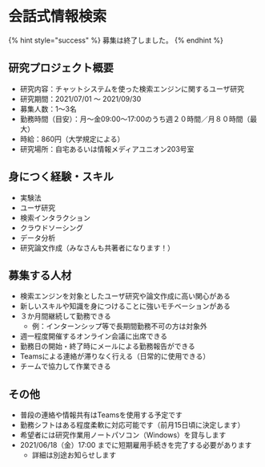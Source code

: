 # 会話式情報検索

{% hint style="success" %}
募集は終了しました。
{% endhint %}

## 研究プロジェクト概要

* 研究内容：チャットシステムを使った検索エンジンに関するユーザ研究
* 研究期間：2021/07/01 ～ 2021/09/30
* 募集人数：1～3名
* 勤務時間（目安）：月～金09:00～17:00のうち週２０時間／月８０時間（最大）
* 時給：860円（大学規定による）
* 研究場所：自宅あるいは情報メディアユニオン203号室

## 身につく経験・スキル

* 実験法
* ユーザ研究
* 検索インタラクション
* クラウドソーシング
* データ分析
* 研究論文作成（みなさんも共著者になります！）

## 募集する人材

* 検索エンジンを対象としたユーザ研究や論文作成に高い関心がある
* 新しいスキルや知識を身につけることに強いモチベーションがある
* ３か月間継続して勤務できる
  * 例：インターンシップ等で長期間勤務不可の方は対象外
* 週一程度開催するオンライン会議に出席できる
* 勤務日の開始・終了時にメールによる勤務報告ができる
* Teamsによる連絡が滞りなく行える（日常的に使用できる）
* チームで協力して作業できる

## その他 

* 普段の連絡や情報共有はTeamsを使用する予定です
* 勤務シフトはある程度柔軟に対応可能です（前月15日頃に決定します）
* 希望者には研究作業用ノートパソコン（Windows）を貸与します
* 2021/06/18（金）17:00 までに短期雇用手続きを完了する必要があります
  * 詳細は別途お知らせします

